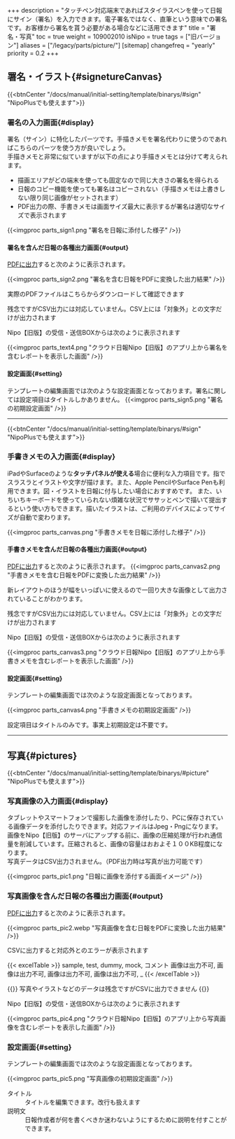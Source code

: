 +++
description = "タッチペン対応端末であればスタイラスペンを使って日報にサイン（署名）を入力できます。電子署名ではなく、直筆という意味での署名です。お客様から署名を貰う必要がある場合などに活用できます"
title = "署名・写真"
toc = true
weight = 109002010
isNipo = true
tags = ["旧バージョン"]
aliases = ["/legacy/parts/picture/"]
[sitemap]
  changefreq = "yearly"
  priority = 0.2
+++

## 署名・イラスト{#signetureCanvas}

{{<btnCenter "/docs/manual/initial-setting/template/binarys/#sign" "NipoPlusでも使えます">}}



### 署名の入力画面{#display}

署名（サイン）に特化したパーツです。手描きメモを署名代わりに使うのであればこちらのパーツを使う方が良いでしょう。  
手描きメモと非常に似ていますが以下の点により手描きメモとは分けて考えられます。  

- 描画エリアがどの端末を使っても固定なので同じ大きさの署名を得られる
- 日報のコピー機能を使っても署名はコピーされない（手描きメモは上書きしない限り同じ画像がセットされます）
- PDF出力の際、手書きメモは画面サイズ最大に表示するが署名は適切なサイズで表示されます

{{<imgproc parts_sign1.png "署名を日報に添付した様子" />}}

#### 署名を含んだ日報の各種出力画面{#output}

[PDFに出力](/legacy/manual/pdf/)すると次のように表示されます。

{{<imgproc parts_sign2.png "署名を含む日報をPDFに変換した出力結果" />}}

実際のPDFファイルはこちらからダウンロードして確認できます

残念ですがCSV出力には対応していません。CSV上には「対象外」との文字だけが出力されます


Nipo【旧版】の受信・送信BOXからは次のように表示されます

{{<imgproc parts_text4.png "クラウド日報Nipo【旧版】のアプリ上から署名を含むレポートを表示した画面" />}}

#### 設定画面{#setting}

テンプレートの編集画面では次のような設定画面となっております。署名に関しては設定項目はタイトルしかありません。
{{<imgproc parts_sign5.png "署名の初期設定画面" />}}



---


{{<btnCenter "/docs/manual/initial-setting/template/binarys/#sign" "NipoPlusでも使えます">}}

### 手書きメモの入力画面{#display}

iPadやSurfaceのような**タッチパネルが使える**場合に便利な入力項目です。指でスラスラとイラストや文字が描けます。また、Apple PencilやSurface Penも利用できます。図・イラストを日報に付与したい場合におすすめです。
また、いちいちキーボードを使っていられない煩雑な状況でササッとペンで描いて提出するという使い方もできます。描いたイラストは、ご利用のデバイスによってサイズが自動で変わります。

{{<imgproc parts_canvas.png "手書きメモを日報に添付した様子" />}}

#### 手書きメモを含んだ日報の各種出力画面{#output}

[PDFに出力](/legacy/manual/pdf/)すると次のように表示されます。
{{<imgproc parts_canvas2.png "手書きメモを含む日報をPDFに変換した出力結果" />}}

新レイアウトのほうが幅をいっぱいに使えるので一回り大きな画像として出力されていることがわかります。  

残念ですがCSV出力には対応していません。CSV上には「対象外」との文字だけが出力されます


Nipo【旧版】の受信・送信BOXからは次のように表示されます

{{<imgproc parts_canvas3.png "クラウド日報Nipo【旧版】のアプリ上から手書きメモを含むレポートを表示した画面" />}}

#### 設定画面{#setting}

テンプレートの編集画面では次のような設定画面となっております。

{{<imgproc parts_canvas4.png "手書きメモの初期設定画面" />}}

設定項目はタイトルのみです。事実上初期設定は不要です。



---


## 写真{#pictures}

{{<btnCenter "/docs/manual/initial-setting/template/binarys/#picture" "NipoPlusでも使えます">}}

### 写真画像の入力画面{#display}

タブレットやスマートフォンで撮影した画像を添付したり、PCに保存されている画像データを添付したりできます。対応ファイルはJpeg・Pngになります。  
画像をNipo【旧版】のサーバにアップする前に、画像の圧縮処理が行われ通信量を削減しています。圧縮されると、画像の容量はおおよそ１００KB程度になります。  
写真データはCSV出力されません。（PDF出力時は写真が出力可能です）  

{{<imgproc parts_pic1.png "日報に画像を添付する画面イメージ" />}}

### 写真画像を含んだ日報の各種出力画面{#output}

[PDFに出力](/legacy/manual/pdf/)すると次のように表示されます。

{{<imgproc parts_pic2.webp "写真画像を含む日報をPDFに変換した出力結果" />}}

CSVに出力すると対応外とのエラーが表示されます

{{< excelTable >}}
sample, test, dummy, mock, コメント
画像は出力不可, 画像は出力不可, 画像は出力不可, 画像は出力不可, _
{{< /excelTable >}}



{{<alice pos="left" icon="default">}}
写真やイラストなどのデータは残念ですがCSVに出力できません
{{</alice>}}

Nipo【旧版】の受信・送信BOXからは次のように表示されます

{{<imgproc parts_pic4.png "クラウド日報Nipo【旧版】のアプリ上から写真画像を含むレポートを表示した画面" />}}

### 設定画面{#setting}

テンプレートの編集画面では次のような設定画面となっております。

{{<imgproc parts_pic5.png "写真画像の初期設定画面" />}}


<dl class="basic">
  <dt>タイトル</dt>
  <dd>タイトルを編集できます。改行も扱えます</dd>
  <dt>説明文</dt>
  <dd>日報作成者が何を書くべきか迷わないようにするために説明を付すことができます。</dd>
</dl>
